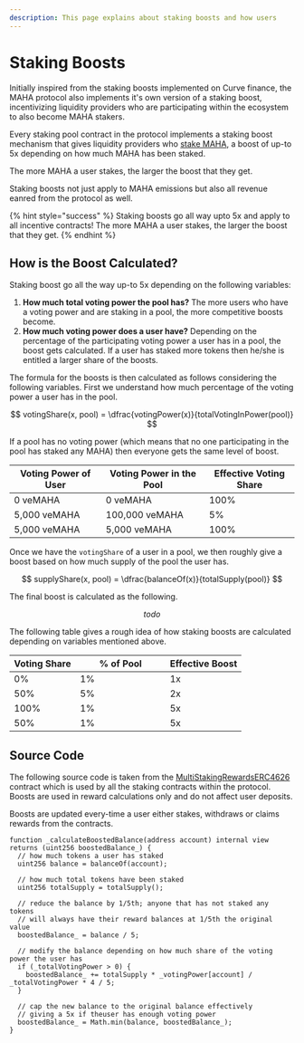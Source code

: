 ```yaml
---
description: This page explains about staking boosts and how users
---
```


# Staking Boosts

Initially inspired from the staking boosts implemented on Curve finance, the MAHA protocol also implements it's own version of a staking boost, incentivizing liquidity providers who are participating within the ecosystem to also become MAHA stakers.

Every staking pool contract in the protocol implements a staking boost mechanism that gives liquidity providers who [stake MAHA](locking/staking.md), a boost of up-to 5x depending on how much MAHA has been staked.

The more MAHA a user stakes, the larger the boost that they get.

Staking boosts not just apply to MAHA emissions but also all revenue eanred from the protocol as well.

{% hint style="success" %}
Staking boosts go all way upto 5x and apply to all incentive contracts! The more MAHA a user stakes, the larger the boost that they get.
{% endhint %}

## How is the Boost Calculated?

Staking boost go all the way up-to 5x depending on the following variables:

1. **How much total voting power the pool has?** The more users who have a voting power and are staking in a pool, the more competitive boosts become.&#x20;
2. **How much voting power does a user have?** Depending on the percentage of the participating voting power a user has in a pool, the boost gets calculated. If a user has staked more tokens then he/she is entitled a larger share of the boosts.

The formula for the boosts is then calculated as follows considering the following variables. First we understand how much percentage of the voting power a user has in the pool.

$$
votingShare(x, pool) = \dfrac{votingPower(x)}{totalVotingInPower(pool)}
$$

If a pool has no voting power (which means that no one participating in the pool has staked any MAHA) then everyone gets the same level of boost.&#x20;

<table><thead><tr><th>Voting Power of User</th><th>Voting Power in the Pool</th><th width="143">Effective Voting Share</th></tr></thead><tbody><tr><td>0 veMAHA</td><td>0 veMAHA</td><td>100%</td></tr><tr><td>5,000 veMAHA</td><td>100,000 veMAHA</td><td>5%</td></tr><tr><td>5,000 veMAHA</td><td>5,000 veMAHA</td><td>100%</td></tr></tbody></table>

Once we have the `votingShare` of a user in a pool, we then roughly give a boost based on how much supply of the pool the user has.

$$
supplyShare(x, pool) = \dfrac{balanceOf(x)}{totalSupply(pool)}
$$

The final boost is calculated as the following.

$$
todo
$$

The following table gives a rough idea of how staking boosts are calculated depending on variables mentioned above.

<table><thead><tr><th>Voting Share</th><th width="143">% of Pool </th><th>Effective Boost</th></tr></thead><tbody><tr><td>0%</td><td>1%</td><td>1x</td></tr><tr><td>50%</td><td>5%</td><td>2x</td></tr><tr><td>100%</td><td>1%</td><td>5x</td></tr><tr><td>50%</td><td>1%</td><td>5x</td></tr></tbody></table>

## Source Code

The following source code is taken from the [MultiStakingRewardsERC4626](https://github.com/mahaxyz/contracts/blob/master/contracts/core/utils/MultiStakingRewardsERC4626.sol#L322-L342) contract which is used by all the staking contracts within the protocol. Boosts are used in reward calculations only and do not affect user deposits.

Boosts are updated every-time a user either stakes, withdraws or claims rewards from the contracts.

```solidity
function _calculateBoostedBalance(address account) internal view returns (uint256 boostedBalance_) {
  // how much tokens a user has staked
  uint256 balance = balanceOf(account);
  
  // how much total tokens have been staked
  uint256 totalSupply = totalSupply();

  // reduce the balance by 1/5th; anyone that has not staked any tokens
  // will always have their reward balances at 1/5th the original value
  boostedBalance_ = balance / 5;
  
  // modify the balance depending on how much share of the voting power the user has
  if (_totalVotingPower > 0) {
    boostedBalance_ += totalSupply * _votingPower[account] / _totalVotingPower * 4 / 5;
  }

  // cap the new balance to the original balance effectively 
  // giving a 5x if theuser has enough voting power
  boostedBalance_ = Math.min(balance, boostedBalance_);
}
```
